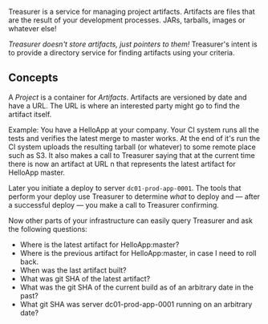 Treasurer is a service for managing project artifacts. Artifacts are files that
are the result of your development processes. JARs, tarballs, images or whatever
else!

*Treasurer doesn't store artifacts, just pointers to them!* Treasurer's intent is
to provide a directory service for finding artifacts using your criteria.

## Concepts

A *Project* is a container for *Artifacts*. Artifacts are versioned by date and
have a URL. The URL is where an interested party might go to find the artifact
itself.

Example: You have a HelloApp at your company. Your CI system runs all the tests
and verifies the latest merge to master works. At the end of it's run the CI
system uploads the resulting tarball (or whatever) to some remote place such as
S3. It also makes a call to Treasurer saying that at the current time there is
now an artifact at URL n that represents the latest artifact for HelloApp master.

Later you initiate a deploy to server `dc01-prod-app-0001`. The tools that perform
your deploy use Treasurer to determine _what_ to deploy and — after a successful
deploy — you make a call to Treasurer confirming.

Now other parts of your infrastructure can easily query Treasurer and ask the
following questions:

* Where is the latest artifact for HelloApp:master?
* Where is the previous artifact for HelloApp:master, in case I need to roll back.
* When was the last artifact built?
* What was git SHA of the latest artifact?
* What was the git SHA of the current build as of an arbitrary date in the past?
* What git SHA was server dc01-prod-app-0001 running on an arbitrary date?
